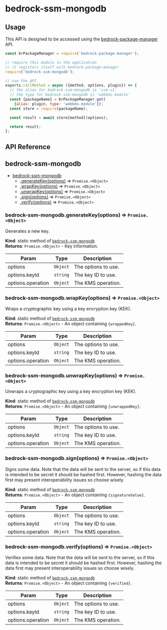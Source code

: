 # bedrock-ssm-mongodb

## Usage
This API is designed to be accessed using the
[bedrock-package-manager](https://github.com/digitalbazaar/bedrock-package-manager#usage)
API.

```js
const brPackageManager = require('bedrock-package-manager');

// require this module in the application
// it registers itself with bedrock-package-manager
require('bedrock-ssm-mongodb');

// use the API
exports.callMethod = async ({method, options, plugin}) => {
  // the alias for bedrock-ssm-mongodb is 'ssm-v1'
  // the type for bedrock-ssm-mongodb is 'webkms-module'
  const {packageName} = brPackageManager.get(
    {alias: plugin, type: 'webkms-module'});
  const store = require(packageName);

  const result = await store[method](options);

  return result;
};
```

## API Reference
<a name="module_bedrock-ssm-mongodb"></a>

## bedrock-ssm-mongodb

* [bedrock-ssm-mongodb](#module_bedrock-ssm-mongodb)
    * [.generateKey(options)](#module_bedrock-ssm-mongodb.generateKey) ⇒ <code>Promise.&lt;Object&gt;</code>
    * [.wrapKey(options)](#module_bedrock-ssm-mongodb.wrapKey) ⇒ <code>Promise.&lt;Object&gt;</code>
    * [.unwrapKey(options)](#module_bedrock-ssm-mongodb.unwrapKey) ⇒ <code>Promise.&lt;Object&gt;</code>
    * [.sign(options)](#module_bedrock-ssm-mongodb.sign) ⇒ <code>Promise.&lt;Object&gt;</code>
    * [.verify(options)](#module_bedrock-ssm-mongodb.verify) ⇒ <code>Promise.&lt;Object&gt;</code>

<a name="module_bedrock-ssm-mongodb.generateKey"></a>

### bedrock-ssm-mongodb.generateKey(options) ⇒ <code>Promise.&lt;Object&gt;</code>
Generates a new key.

**Kind**: static method of [<code>bedrock-ssm-mongodb</code>](#module_bedrock-ssm-mongodb)  
**Returns**: <code>Promise.&lt;Object&gt;</code> - Key information.  

| Param | Type | Description |
| --- | --- | --- |
| options | <code>Object</code> | The options to use. |
| options.keyId | <code>string</code> | The key ID to use. |
| options.operation | <code>Object</code> | The KMS operation. |

<a name="module_bedrock-ssm-mongodb.wrapKey"></a>

### bedrock-ssm-mongodb.wrapKey(options) ⇒ <code>Promise.&lt;Object&gt;</code>
Wraps a cryptographic key using a key encryption key (KEK).

**Kind**: static method of [<code>bedrock-ssm-mongodb</code>](#module_bedrock-ssm-mongodb)  
**Returns**: <code>Promise.&lt;Object&gt;</code> - An object containing `{wrappedKey}`.  

| Param | Type | Description |
| --- | --- | --- |
| options | <code>Object</code> | The options to use. |
| options.keyId | <code>string</code> | The key ID to use. |
| options.operation | <code>Object</code> | The KMS operation. |

<a name="module_bedrock-ssm-mongodb.unwrapKey"></a>

### bedrock-ssm-mongodb.unwrapKey(options) ⇒ <code>Promise.&lt;Object&gt;</code>
Unwraps a cryptographic key using a key encryption key (KEK).

**Kind**: static method of [<code>bedrock-ssm-mongodb</code>](#module_bedrock-ssm-mongodb)  
**Returns**: <code>Promise.&lt;Object&gt;</code> - An object containing `{unwrappedKey}`.  

| Param | Type | Description |
| --- | --- | --- |
| options | <code>Object</code> | The options to use. |
| options.keyId | <code>string</code> | The key ID to use. |
| options.operation | <code>Object</code> | The KMS operation. |

<a name="module_bedrock-ssm-mongodb.sign"></a>

### bedrock-ssm-mongodb.sign(options) ⇒ <code>Promise.&lt;Object&gt;</code>
Signs some data. Note that the data will be sent to the server, so if
this data is intended to be secret it should be hashed first. However,
hashing the data first may present interoperability issues so choose
wisely.

**Kind**: static method of [<code>bedrock-ssm-mongodb</code>](#module_bedrock-ssm-mongodb)  
**Returns**: <code>Promise.&lt;Object&gt;</code> - An object containing `{signatureValue}`.  

| Param | Type | Description |
| --- | --- | --- |
| options | <code>Object</code> | The options to use. |
| options.keyId | <code>string</code> | The key ID to use. |
| options.operation | <code>Object</code> | The KMS operation. |

<a name="module_bedrock-ssm-mongodb.verify"></a>

### bedrock-ssm-mongodb.verify(options) ⇒ <code>Promise.&lt;Object&gt;</code>
Verifies some data. Note that the data will be sent to the server, so if
this data is intended to be secret it should be hashed first. However,
hashing the data first may present interoperability issues so choose
wisely.

**Kind**: static method of [<code>bedrock-ssm-mongodb</code>](#module_bedrock-ssm-mongodb)  
**Returns**: <code>Promise.&lt;Object&gt;</code> - An object containing `{verified}`.  

| Param | Type | Description |
| --- | --- | --- |
| options | <code>Object</code> | The options to use. |
| options.keyId | <code>string</code> | The key ID to use. |
| options.operation | <code>Object</code> | The KMS operation. |
